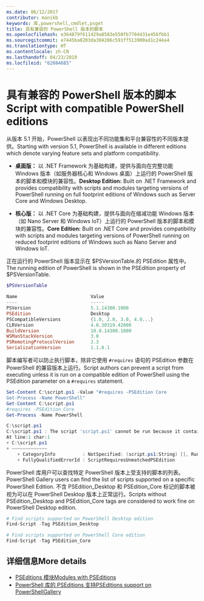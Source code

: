 ```yaml
---
ms.date: 06/12/2017
contributor: manikb
keywords: 库,powershell,cmdlet,psget
title: 具有兼容的 PowerShell 版本的脚本
ms.openlocfilehash: e364879f611429a8583e550fb7704431e456fbb1
ms.sourcegitcommit: e7445ba8203da304286c591ff513900ad1c244a4
ms.translationtype: HT
ms.contentlocale: zh-CN
ms.lasthandoff: 04/23/2019
ms.locfileid: "62084685"
---
```

# <a name="script-with-compatible-powershell-editions"></a><span data-ttu-id="9eb4b-103">具有兼容的 PowerShell 版本的脚本</span><span class="sxs-lookup"><span data-stu-id="9eb4b-103">Script with compatible PowerShell editions</span></span>

<span data-ttu-id="9eb4b-104">从版本 5.1 开始，PowerShell 以表现出不同功能集和平台兼容性的不同版本提供。</span><span class="sxs-lookup"><span data-stu-id="9eb4b-104">Starting with version 5.1, PowerShell is available in different editions which denote varying feature sets and platform compatibility.</span></span>

- <span data-ttu-id="9eb4b-105">**桌面版：** 以 .NET Framework 为基础构建，提供与面向在完整功能 Windows 版本（如服务器核心和 Windows 桌面）上运行的 PowerShell 版本的脚本和模块的兼容性。</span><span class="sxs-lookup"><span data-stu-id="9eb4b-105">**Desktop Edition:** Built on .NET Framework and provides compatibility with scripts and modules targeting versions of PowerShell running on full footprint editions of Windows such as Server Core and Windows Desktop.</span></span>

- <span data-ttu-id="9eb4b-106">**核心版：** 以 .NET Core 为基础构建，提供与面向在缩减功能 Windows 版本（如 Nano Server 和 Windows IoT）上运行的 PowerShell 版本的脚本和模块的兼容性。</span><span class="sxs-lookup"><span data-stu-id="9eb4b-106">**Core Edition:** Built on .NET Core and provides compatibility with scripts and modules targeting versions of PowerShell running on reduced footprint editions of Windows such as Nano Server and Windows IoT.</span></span>

<span data-ttu-id="9eb4b-107">正在运行的 PowerShell 版本显示在 $PSVersionTable.的 PSEdition 属性中。</span><span class="sxs-lookup"><span data-stu-id="9eb4b-107">The running edition of PowerShell is shown in the PSEdition property of $PSVersionTable.</span></span>

```powershell
$PSVersionTable

Name                           Value
----                           -----
PSVersion                      5.1.14300.1000
PSEdition                      Desktop
PSCompatibleVersions           {1.0, 2.0, 3.0, 4.0...}
CLRVersion                     4.0.30319.42000
BuildVersion                   10.0.14300.1000
WSManStackVersion              3.0
PSRemotingProtocolVersion      2.3
SerializationVersion           1.1.0.1
```

<span data-ttu-id="9eb4b-108">脚本编写者可以防止执行脚本，除非它使用 `#requires` 语句的 PSEdition 参数在 PowerShell 的兼容版本上运行。</span><span class="sxs-lookup"><span data-stu-id="9eb4b-108">Script authors can prevent a script from executing unless it is run on a compatible edition of PowerShell using the PSEdition parameter on a `#requires` statement.</span></span>

```powershell
Set-Content C:\script.ps1 -Value "#requires -PSEdition Core
Get-Process -Name PowerShell"
Get-Content C:\script.ps1
#requires -PSEdition Core
Get-Process -Name PowerShell

C:\script.ps1
C:\script.ps1 : The script 'script.ps1' cannot be run because it contained a "#requires" statement for PowerShell editions 'Core'. The edition of PowerShell that is required by the script does not match the currently running PowerShell Desktop edition.
At line:1 char:1
+ C:\script.ps1
+ ~~~~~~~~~~~~~
    + CategoryInfo          : NotSpecified: (script.ps1:String) [], RuntimeException
    + FullyQualifiedErrorId : ScriptRequiresUnmatchedPSEdition
```

<span data-ttu-id="9eb4b-109">PowerShell 库用户可以查找特定 PowerShell 版本上受支持的脚本的列表。</span><span class="sxs-lookup"><span data-stu-id="9eb4b-109">PowerShell Gallery users can find the list of scripts supported on a specific PowerShell Edition.</span></span>
<span data-ttu-id="9eb4b-110">不含 PSEdition_Desktop 和 PSEdition_Core 标记的脚本被视为可以在 PowerShell Desktop 版本上正常运行。</span><span class="sxs-lookup"><span data-stu-id="9eb4b-110">Scripts without PSEdition_Desktop and PSEdition_Core tags are considered to work fine on PowerShell Desktop edition.</span></span>

```powershell
# Find scripts supported on PowerShell Desktop edition
Find-Script -Tag PSEdition_Desktop

# Find scripts supported on PowerShell Core edition
Find-Script -Tag PSEdition_Core
```

## <a name="more-details"></a><span data-ttu-id="9eb4b-111">详细信息</span><span class="sxs-lookup"><span data-stu-id="9eb4b-111">More details</span></span>

- [<span data-ttu-id="9eb4b-112">PSEditions 模块</span><span class="sxs-lookup"><span data-stu-id="9eb4b-112">Modules with PSEditions</span></span>](module-psedition-support.md)
- [<span data-ttu-id="9eb4b-113">PowerShell 库的 PSEditions 支持</span><span class="sxs-lookup"><span data-stu-id="9eb4b-113">PSEditions support on PowerShellGallery</span></span>](../how-to/finding-packages/searching-by-compatibility.md)
